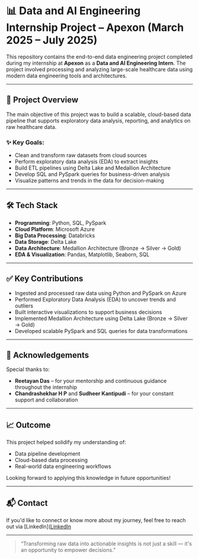 # 📊 Data and AI Engineering Internship Project – Apexon (March 2025 – July 2025)

This repository contains the end-to-end data engineering project completed during my internship at **Apexon** as a **Data and AI Engineering Intern**. The project involved processing and analyzing large-scale healthcare data using modern data engineering tools and architectures.

---

## 🚀 Project Overview

The main objective of this project was to build a scalable, cloud-based data pipeline that supports exploratory data analysis, reporting, and analytics on raw healthcare data.

### ✨ Key Goals:
- Clean and transform raw datasets from cloud sources
- Perform exploratory data analysis (EDA) to extract insights
- Build ETL pipelines using Delta Lake and Medallion Architecture
- Develop SQL and PySpark queries for business-driven analysis
- Visualize patterns and trends in the data for decision-making

---

## 🛠️ Tech Stack

- **Programming**: Python, SQL, PySpark  
- **Cloud Platform**: Microsoft Azure  
- **Big Data Processing**: Databricks  
- **Data Storage**: Delta Lake  
- **Data Architecture**: Medallion Architecture (Bronze → Silver → Gold)  
- **EDA & Visualization**: Pandas, Matplotlib, Seaborn, SQL

---


## ✅ Key Contributions

- Ingested and processed raw data using Python and PySpark on Azure
- Performed Exploratory Data Analysis (EDA) to uncover trends and outliers
- Built interactive visualizations to support business decisions
- Implemented Medallion Architecture using Delta Lake (Bronze → Silver → Gold)
- Developed scalable PySpark and SQL queries for data transformations

---

## 🙏 Acknowledgements

Special thanks to:

- **Reetayan Das** – for your mentorship and continuous guidance throughout the internship
- **Chandrashekhar H P** and **Sudheer Kantipudi** – for your constant support and collaboration

---

## 📈 Outcome

This project helped solidify my understanding of:
- Data pipeline development
- Cloud-based data processing
- Real-world data engineering workflows

Looking forward to applying this knowledge in future opportunities!

---

## 📬 Contact

If you'd like to connect or know more about my journey, feel free to reach out via [LinkedIn]([LinkedIn](https://www.linkedin.com/in/naga-sravani-suda-29b4402a1)

---

> “Transforming raw data into actionable insights is not just a skill — it's an opportunity to empower decisions.”

